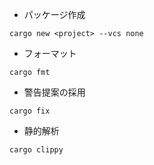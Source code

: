 - パッケージ作成

```
cargo new <project> --vcs none
```

- フォーマット

```
cargo fmt
```

- 警告提案の採用

```
cargo fix
```

- 静的解析

```
cargo clippy
```

